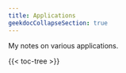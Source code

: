 ```yaml
---
title: Applications
geekdocCollapseSection: true
---
```


My notes on various applications.

{{< toc-tree >}}
